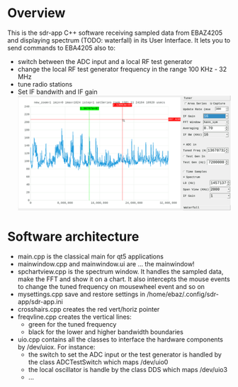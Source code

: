 # Overview

This is the sdr-app C++ software receiving sampled data from EBAZ4205 and displaying spectrum (TODO: waterfall) in its User Interface.
It lets you to send commands to EBA4205 also to:
  * switch between the ADC input and a local RF test generator  
  * change the local RF test generator frequency in the range 100 KHz - 32 MHz
  * tune radio stations 
  * Set IF bandwith and IF gain  
  ![](../../docs/spectrum-0-32M-radio13670K.png)

# Software architecture
* main.cpp is the classical main for qt5 applications
* mainwindow.cpp and mainwindow.ui are ... the mainwindow!
* spchartview.cpp is the spectrum window. It handles the sampled data, make the FFT and show it on a chart. It also intercepts the mouse events to change the tuned frequency on mousewheel event and so on
* mysettings.cpp save and restore settings in /home/ebaz/.config/sdr-app/sdr-app.ini
* crosshairs.cpp creates the red vert/horiz pointer
* freqvline.cpp creates the vertical lines:
  * green for the tuned frequency
  * black for the lower and higher bandwidth boundaries
* uio.cpp contains all the classes to interface the hardware components by /dev/uiox. For instance:
  * the switch to set the ADC input or the test generator is handled by the class ADCTestSwitch which maps /dev/uio0
  * the local oscillator is handle by the class DDS which maps /dev/uio3
  * ...
